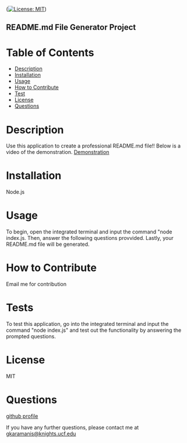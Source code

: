 ([![License: MIT](https://img.shields.io/badge/License-MIT-yellow.svg)](https://opensource.org/licenses/MIT))
  
  ## README.md File Generator Project
  
  # Table of Contents 
  - [Description](#description)
  - [Installation](#installation)
  - [Usage](#usage)
  - [How to Contribute](#contributing)
  - [Test](#tests)
  - [License](#license)
  - [Questions](#questions)
  
  # Description
  Use this application to create a professional README.md file!! Below is a video of the demonstration. [Demonstration](https://app.castify.com/view/a9cb569f-66f5-41f6-a3bf-526a8a5c545b)
  
  # Installation
  Node.js
  
  # Usage
  To begin, open the integrated terminal and input the command "node index.js. Then, answer the following questions provvided. Lastly, your README.md file will be generated.
  
  # How to Contribute
  Email me for contribution
  
  # Tests
  To test this application, go into the integrated terminal and input the command "node index.js" and test out the functionality by answering the prompted questions.
  
  # License
  MIT
  
  # Questions
  [github profile](https://github.com/gkaramanis1)
  
  If you have any further questions, please contact me at gkaramanis@knights.ucf.edu
 
